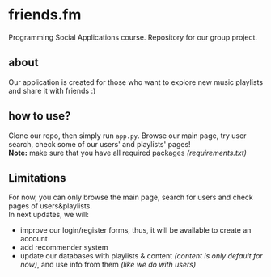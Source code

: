# friends.fm
Programming Social Applications course. Repository for our group project.

## about
Our application is created for those who want to explore new music playlists and share it with friends :)

## how to use?
Clone our repo, then simply run `app.py`. Browse our main page, try user search, check some of our users' and playlists' pages!   
**Note:** make sure that you have all required packages *(requirements.txt)*

## Limitations
For now, you can only browse the main page, search for users and check pages of users&playlists.   
In next updates, we will:   
- improve our login/register forms, thus, it will be available to create an account  
- add recommender system  
- update our databases with playlists & content *(content is only default for now)*, and use info from them *(like we do with users)* 
